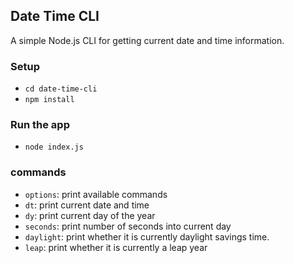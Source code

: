 ## Date Time CLI

A simple Node.js CLI for getting current date and time information.


### Setup
- `cd date-time-cli`
- `npm install`

### Run the app
- `node index.js`

### commands
- `options`: print available commands
- `dt`: print current date and time
- `dy`: print current day of the year
- `seconds`: print number of seconds into current day
- `daylight`: print whether it is currently daylight savings time.
- `leap`: print whether it is currently a leap year
